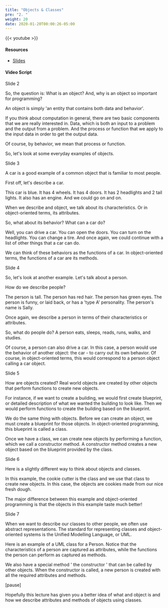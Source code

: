 ```yaml
---
title: "Objects & Classes"
pre: "2. "
weight: 20
date: 2020-01-20T00:00:26-05:00
---
```


{{< youtube  >}}

#### Resources

* [Slides](/3-cc310/02-review-oop/02-objects-classes-slides.pptx)

#### Video Script

Slide 2

So, the question is: What is an object? And, why is an object so important for programming?

An object is simply 'an entity that contains both data and behavior'.

If you think about computation in general, there are two basic components that we are really interested in. Data, which is both an input to a problem and the output from a problem. And the process or function that we apply to the input data in order to get the output data.

Of course, by behavior, we mean that process or function.

So, let's look at some everyday examples of objects.

Slide 3

A car is a good example of a common object that is familiar to most people.

First off, let's describe a car.

This car is blue. It has 4 wheels.  It has 4 doors. It has 2 headlights and 2 tail lights. It also has an engine. And we could go on and on.

When we describe and object, we talk about its characteristics.  Or in object-oriented terms, its attributes.

So, what about its behavior? What can a car do?

Well, you can drive a car. You can open the doors. You can turn on the headlights. You can change a tire. And once again, we could continue with a list of other things that a car can do.

We can think of these behaviors as the functions of a car. In object-oriented terms, the functions of a car are its methods.

Slide 4

So, let's look at another example. Let's talk about a person.

How do we describe people?

The person is tall. The person has red hair. The person has green eyes. The person is funny, or laid back, or has a 'type A' personality. The person's name is Sally.

Once again, we describe a person in terms of their characteristics or attributes.

So, what do people do? A person eats, sleeps, reads, runs, walks, and studies.

Of course, a person can also drive a car. In this case, a person would use the behavior of another object: the car - to carry out its own behavior. Of course, in object-oriented terms, this would correspond to a person object calling a car object.

Slide 5

How are objects created?  Real world objects are created by other objects that perform functions to create new objects.

For instance, if we want to create a building, we would first create blueprint, or detailed description of what we wanted the building to look like. Then we would perform functions to create the building based on the blueprint.

We do the same thing with objects. Before we can create an object, we must create a blueprint for those objects. In object-oriented programming, this blueprint is called a class.

Once we have a class, we can create new objects by performing a function, which we call a constructor method. A constructor method creates a new object based on the blueprint provided by the class.

Slide 6

Here is a slightly different way to think about objects and classes.

In this example, the cookie cutter is the class and we use that class to create new objects. In this case, the objects are cookies made from our nice fresh dough.

The major difference between this example and object-oriented programming is that the objects in this example taste much better!

Slide 7

When we want to describe our classes to other people, we often use abstract representations. The standard for representing classes and object-oriented systems is the Unified Modelling Language, or UML.

Here is an example of a UML class for a Person. Notice that the characteristics of a person are captured as attributes, while the functions the person can perform as captured as methods.

We also have a special method ' the constructor ' that can be called by other objects. When the constructor is called, a new person is created with all the required attributes and methods.

[pause]

Hopefully this lecture has given you a better idea of what and object is and how we describe attributes and methods of objects using classes.
